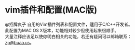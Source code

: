vim插件和配置(MAC版)
==========================================
@招牌疯子 自用的Vim插件列表和配置文件，适用于C/C++开发者。 <br />
此配置为MAC OS X版本，功能相对较少但使用起来很顺手。 <br />
大量注释应该足以使你明白相关的功能，若还有疑问可以邮箱联系：zp@buaa.us。 <br />

